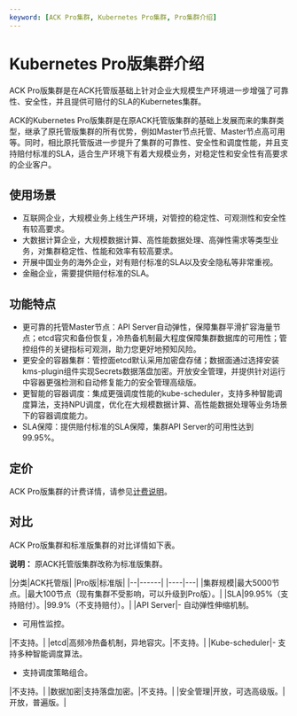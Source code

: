 ```yaml
---
keyword: [ACK Pro集群, Kubernetes Pro集群, Pro集群介绍]
---
```


# Kubernetes Pro版集群介绍

ACK Pro版集群是在ACK托管版基础上针对企业大规模生产环境进一步增强了可靠性、安全性，并且提供可赔付的SLA的Kubernetes集群。

ACK的Kubernetes Pro版集群是在原ACK托管版集群的基础上发展而来的集群类型，继承了原托管版集群的所有优势，例如Master节点托管、Master节点高可用等。同时，相比原托管版进一步提升了集群的可靠性、安全性和调度性能，并且支持赔付标准的SLA，适合生产环境下有着大规模业务，对稳定性和安全性有高要求的企业客户。

## 使用场景

-   互联网企业，大规模业务上线生产环境，对管控的稳定性、可观测性和安全性有较高要求。
-   大数据计算企业，大规模数据计算、高性能数据处理、高弹性需求等类型业务，对集群稳定性、性能和效率有较高要求。
-   开展中国业务的海外企业，对有赔付标准的SLA以及安全隐私等非常重视。
-   金融企业，需要提供赔付标准的SLA。

## 功能特点

-   更可靠的托管Master节点：API Server自动弹性，保障集群平滑扩容海量节点；etcd容灾和备份恢复，冷热备机制最大程度保障集群数据库的可用性；管控组件的关键指标可观测，助力您更好地预知风险。
-   更安全的容器集群：管控面etcd默认采用加密盘存储；数据面通过选择安装kms-plugin组件实现Secrets数据落盘加密。开放安全管理，并提供针对运行中容器更强检测和自动修复能力的安全管理高级版。
-   更智能的容器调度：集成更强调度性能的kube-scheduler，支持多种智能调度算法，支持NPU调度，优化在大规模数据计算、高性能数据处理等业务场景下的容器调度能力。
-   SLA保障：提供赔付标准的SLA保障，集群API Server的可用性达到99.95%。

## 定价

ACK Pro版集群的计费详情，请参见[计费说明](/intl.zh-CN/产品定价/计费说明.md)。

## 对比

ACK Pro版集群和标准版集群的对比详情如下表。

**说明：** 原ACK托管版集群改称为标准版集群。

|分类|ACK托管版|
|Pro版|标准版|
|--|------|
|----|---|
|集群规模|最大5000节点。|最大100节点（现有集群不受影响，可以升级到Pro版）。|
|SLA|99.95%（支持赔付）。|99.9%（不支持赔付）。|
|API Server|-   自动弹性伸缩机制。
-   可用性监控。

|不支持。|
|etcd|高频冷热备机制，异地容灾。|不支持。|
|Kube-scheduler|-   支持多种智能调度算法。
-   支持调度策略组合。

|不支持。|
|数据加密|支持落盘加密。|不支持。|
|安全管理|开放，可选高级版。|开放，普遍版。|

